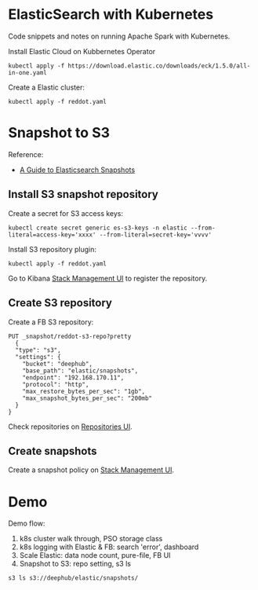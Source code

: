 ElasticSearch with Kubernetes
=============================

Code snippets and notes on running Apache Spark with Kubernetes.

Install Elastic Cloud on Kubbernetes Operator
```
kubectl apply -f https://download.elastic.co/downloads/eck/1.5.0/all-in-one.yaml
```

Create a Elastic cluster:
```
kubectl apply -f reddot.yaml
```

# Snapshot to S3
Reference:
* [A Guide to Elasticsearch Snapshots](https://joshua-robinson.medium.com/a-guide-to-elasticsearch-snapshots-565017630638)

## Install S3 snapshot repository

Create a secret for S3 access keys:
```
kubectl create secret generic es-s3-keys -n elastic --from-literal=access-key='xxxx' --from-literal=secret-key='vvvv'
```

Install S3 repository plugin:
```
kubectl apply -f reddot.yaml
```

Go to Kibana [Stack Management UI](https://kibana.purestorage.int:16444/app/kibana#/management/elasticsearch/snapshot_restore/add_repository) to register the repository.

## Create S3 repository
Create a FB S3 repository:
```
PUT _snapshot/reddot-s3-repo?pretty
  {
  "type": "s3",
  "settings": {
    "bucket": "deephub",
    "base_path": "elastic/snapshots",
    "endpoint": "192.168.170.11",
    "protocol": "http",
    "max_restore_bytes_per_sec": "1gb",
    "max_snapshot_bytes_per_sec": "200mb"
  }
}
```

Check repositories on [Repositories UI](https://kibana.purestorage.int:16444/app/kibana#/management/elasticsearch/snapshot_restore/repositories).

## Create snapshots
Create a snapshot policy on [Stack Management UI](https://kibana.purestorage.int:16444/app/kibana#/management/elasticsearch/snapshot_restore/policies).


# Demo
Demo flow:
1. k8s cluster walk through, PSO storage class
2. k8s logging with Elastic & FB: search 'error', dashboard
3. Scale Elastic: data node count, pure-file, FB UI
4. Snapshot to S3: repo setting, s3 ls

```
s3 ls s3://deephub/elastic/snapshots/
```
